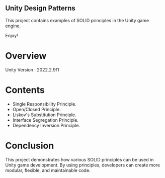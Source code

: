 ## Unity Design Patterns ##

This project contains examples of SOLID principles in the Unity game engine.

Enjoy!

# Overview #

Unity Version : 2022.2.9f1

# Contents #
  - Single Responsibility Principle.
  - Open/Closed Principle.
  - Liskov's Substitution Principle.
  - Interface Segregation Principle.
  - Dependency Inversion Principle.

# Conclusion #

This project demonstrates how various SOLID principles can be used in Unity game development. By using principles, developers can create more modular, flexible, and maintainable code.
